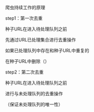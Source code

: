 爬虫持续工作的原理

step1：第一次去重

种子URL在进入待处理队列之前

先通过URL已处理集合进行去重操作

如果已处理队列中存在和种子URL中重复的

在种子URL中删除（）

step2：第二次去重

种子URL在进入待处理队列之前

进行与未处理队列的去重操作

（保证未处理队列的唯一性）